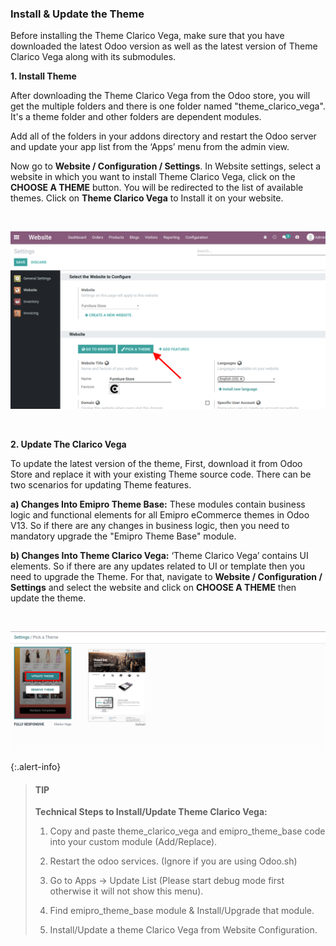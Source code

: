 
### Install & Update the Theme



Before installing the Theme Clarico Vega, make sure that you have downloaded the latest Odoo version as well as the latest version of Theme Clarico Vega along with its submodules.


**1. Install Theme**


After downloading the Theme Clarico Vega from the Odoo store, you will get the multiple folders and there is one folder named "theme\_clarico\_vega". It's a theme folder and other folders are dependent modules.


Add all of the folders in your addons directory and restart the Odoo server and update your app list from the ‘Apps’ menu from the admin view.


  

Now go to **Website / Configuration / Settings**. In Website settings, select a website in which you want to install Theme Clarico Vega, click on the **CHOOSE A THEME** button. You will be redirected to the list of available themes. Click on **Theme Clarico Vega** to Install it on your website.


 


![](./images/2-1.png)


 


**2. Update The Clarico Vega** 


To update the latest version of the theme, First, download it from Odoo Store and replace it with your existing Theme source code. There can be two scenarios for updating Theme features.


**a) Changes Into Emipro Theme Base:** These modules contain business logic and functional elements for all Emipro eCommerce themes in Odoo V13. So if there are any changes in business logic, then you need to mandatory upgrade the "Emipro Theme Base" module.


**b) Changes Into Theme Clarico Vega:** ‘Theme Clarico Vega’ contains UI elements. So if there are any updates related to UI or template then you need to upgrade the Theme. For that, navigate to **Website / Configuration / Settings** and select the website and click on **CHOOSE A THEME** then update the theme.


 


![](./images/2-2.png)



{:.alert-info} 
> 
> #### TIP
> 
> **Technical Steps to Install/Update Theme Clarico Vega:**
> 
> 
> 1. Copy and paste theme\_clarico\_vega and emipro\_theme\_base code into your custom module (Add/Replace).  
> 
> 2. Restart the odoo services. (Ignore if you are using Odoo.sh)  
> 
> 3. Go to Apps -> Update List (Please start debug mode first otherwise it will not show this menu).  
> 
> 4. Find emipro\_theme\_base module & Install/Upgrade that module.  
> 
> 5. Install/Update a theme Clarico Vega from Website Configuration.
> 
> 
> 



